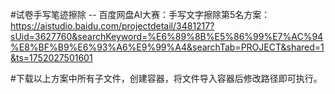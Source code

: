 #试卷手写笔迹擦除  -- 百度网盘AI大赛：手写文字擦除第5名方案：https://aistudio.baidu.com/projectdetail/3481217?sUid=3627760&searchKeyword=%E6%89%8B%E5%86%99%E7%AC%94%E8%BF%B9%E6%93%A6%E9%99%A4&searchTab=PROJECT&shared=1&ts=1752027501601

#下载以上方案中所有子文件，创建容器，将文件导入容器后修改路径即可执行。
